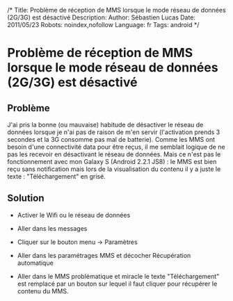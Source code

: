 /*
Title: Problème de réception de MMS lorsque le mode réseau de données (2G/3G) est désactivé
Description: 
Author: Sébastien Lucas
Date: 2011/05/23
Robots: noindex,nofollow
Language: fr
Tags: android
*/
# Problème de réception de MMS lorsque le mode réseau de données (2G/3G) est désactivé

## Problème
J'ai pris la bonne (ou mauvaise) habitude de désactiver le réseau de données lorsque je n'ai pas de raison de m'en servir (l'activation prends 3 secondes et la 3G consomme pas mal de batterie). Comme les MMS ont besoin d'une connectivité data pour être reçus, il me semblait logique de ne pas les recevoir en désactivant le réseau de données. Mais ce n'est pas le fonctionnement avec mon Galaxy S (Android 2.2.1 JS8) : le MMS est bien reçu sans notification mais lors de la visualisation du contenu il y a juste le texte : "Téléchargement" en grisé.
## Solution

*	Activer le Wifi ou le réseau de données

*	Aller dans les messages

*	Cliquer sur le bouton menu -> Paramètres

*	Aller dans les paramétrages MMS et décocher Récupération automatique

*	Aller dans le MMS problématique et miracle le texte "Téléchargement" est remplacé par un bouton sur lequel il faut cliquer pour récupérer le contenu du MMS.





